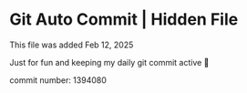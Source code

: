 # Git Auto Commit | Hidden File

This file was added Feb 12, 2025

Just for fun and keeping my daily git commit active 🤪

commit number: 1394080
